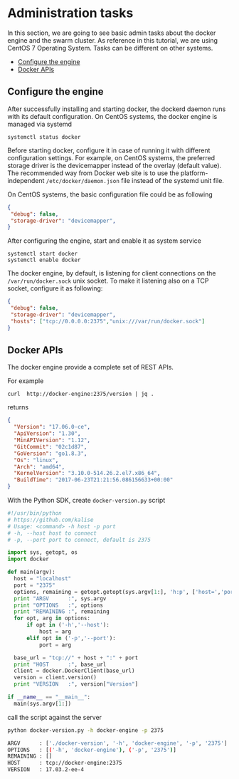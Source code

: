 # Administration tasks
In this section, we are going to see basic admin tasks about the docker engine and the swarm cluster. As reference in this tutorial, we are using CentOS 7 Operating System. Tasks can be different on other systems.

  * [Configure the engine](#configure-the-engine)
  * [Docker APIs](#docker-apis)
  
## Configure the engine
After successfully installing and starting docker, the dockerd daemon runs with its default configuration. On CentOS systems, the docker engine is managed via systemd

    systemctl status docker
  
Before starting docker, configure it in case of running it with different configuration settings. For example, on CentOS systems, the preferred storage driver is the devicemapper instead of the overlay (default value). The recommended way from Docker web site is to use the platform-independent ``/etc/docker/daemon.json`` file instead of the systemd unit file.

On CentOS systems, the basic configuration file could be as following
```json
{
 "debug": false,
 "storage-driver": "devicemapper",
}
```

After configuring the engine, start and enable it as system service

    systemctl start docker
    systemctl enable docker

The docker engine, by default, is listening for client connections on the ``/var/run/docker.sock`` unix socket. To make it listening also on a TCP socket, configure it as following:
```json
{
 "debug": false,
 "storage-driver": "devicemapper",
 "hosts": ["tcp://0.0.0.0:2375","unix:///var/run/docker.sock"]
}
```

## Docker APIs
The docker engine provide a complete set of REST APIs.

For example

    curl  http://docker-engine:2375/version | jq .

returns

```json
{
  "Version": "17.06.0-ce",
  "ApiVersion": "1.30",
  "MinAPIVersion": "1.12",
  "GitCommit": "02c1d87",
  "GoVersion": "go1.8.3",
  "Os": "linux",
  "Arch": "amd64",
  "KernelVersion": "3.10.0-514.26.2.el7.x86_64",
  "BuildTime": "2017-06-23T21:21:56.086156633+00:00"
}
```

With the Python SDK, create ``docker-version.py`` script 
```python
#!/usr/bin/python
# https://github.com/kalise
# Usage: <command> -h host -p port
# -h, --host host to connect
# -p, --port port to connect, default is 2375

import sys, getopt, os
import docker

def main(argv):
  host = "localhost"
  port = "2375"
  options, remaining = getopt.getopt(sys.argv[1:], 'h:p', ['host=','port='])
  print "ARGV      :", sys.argv
  print "OPTIONS   :", options
  print "REMAINING :", remaining
  for opt, arg in options:
      if opt in ('-h','--host'):
          host = arg
      elif opt in ('-p','--port'):
          port = arg

  base_url = "tcp://" + host + ":" + port
  print "HOST      :", base_url
  client = docker.DockerClient(base_url)
  version = client.version()
  print "VERSION   :", version["Version"]

if __name__ == "__main__":
  main(sys.argv[1:])
```

call the script against the server

```bash
python docker-version.py -h docker-engine -p 2375

ARGV      : ['./docker-version', '-h', 'docker-engine', '-p', '2375']
OPTIONS   : [('-h', 'docker-engine'), ('-p', '2375')]
REMAINING : []
HOST      : tcp://docker-engine:2375
VERSION   : 17.03.2-ee-4
```
